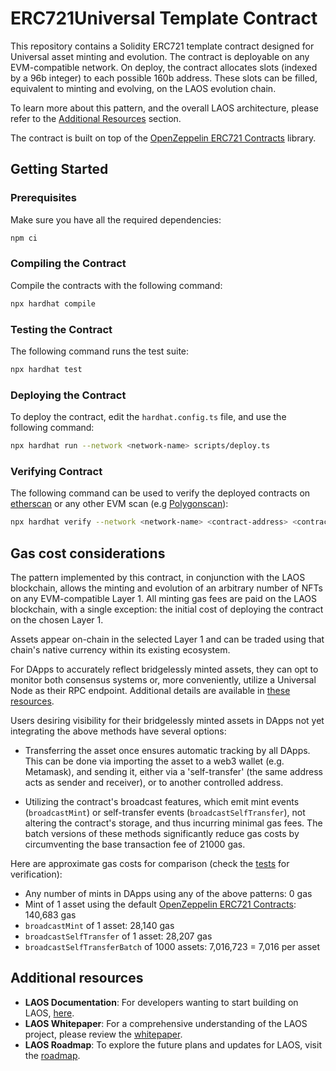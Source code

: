 # ERC721Universal Template Contract

This repository contains a Solidity ERC721 template contract designed for Universal asset minting and evolution. The contract is deployable on any EVM-compatible network. On deploy, the contract allocates slots (indexed by a 96b integer) to each possible 160b address. These slots can be filled, equivalent to minting and evolving, on the LAOS evolution chain.

To learn more about this pattern, and the overall LAOS architecture,
please refer to the [Additional Resources](#additional-resources) section.

The contract is built on top of the [OpenZeppelin ERC721 Contracts](https://github.com/OpenZeppelin/openzeppelin-contracts) library.

## Getting Started

### Prerequisites

Make sure you have all the required dependencies:

```bash
npm ci
```

### Compiling the Contract

Compile the contracts with the following command:

```bash
npx hardhat compile
```

### Testing the Contract

The following command runs the test suite:

```bash
npx hardhat test
```

### Deploying the Contract

To deploy the contract, edit the `hardhat.config.ts` file, and use the following command:

```bash
npx hardhat run --network <network-name> scripts/deploy.ts
```

### Verifying Contract

The following command can be used to verify the deployed contracts on [etherscan](https://etherscan.io/) or any other EVM scan (e.g [Polygonscan](https://polygonscan.com/)):

```bash
npx hardhat verify --network <network-name> <contract-address> <contract-deploy-arguments>
```

## Gas cost considerations

The pattern implemented by this contract, in conjunction with the LAOS blockchain, 
allows the minting and evolution of an arbitrary number of NFTs on any EVM-compatible Layer 1. 
All minting gas fees are paid on the LAOS blockchain,
with a single exception: the initial cost of deploying the contract on the chosen Layer 1.

Assets appear on-chain in the selected Layer 1 and can be traded using that chain's native
currency within its existing ecosystem.

For DApps to accurately reflect bridgelessly minted assets,
they can opt to monitor both consensus systems or, more conveniently,
utilize a Universal Node as their RPC endpoint. Additional details are available in [these resources](https://docs.laosnetwork.io/introduction/resources).

Users desiring visibility for their bridgelessly minted assets in DApps not yet integrating the above methods have several options:

- Transferring the asset once ensures automatic tracking by all DApps. This can be done via importing the asset to a web3 wallet
(e.g. Metamask), and sending it, either via a 'self-transfer' (the same address acts as sender and receiver),
or to another controlled address.

- Utilizing the contract's broadcast features, which emit mint events (`broadcastMint`) or self-transfer events (`broadcastSelfTransfer`), 
not altering the contract's storage, and thus incurring minimal gas fees. The batch versions of these methods
significantly reduce gas costs by circumventing the base transaction fee of 21000 gas.

Here are approximate gas costs for comparison (check the [tests](./test/ERC721Universal.ts) for verification):

* Any number of mints in DApps using any of the above patterns: 0 gas
* Mint of 1 asset using the default [OpenZeppelin ERC721 Contracts](https://github.com/OpenZeppelin/openzeppelin-contracts): 140,683 gas
* `broadcastMint` of 1 asset: 28,140 gas
* `broadcastSelfTransfer` of 1 asset: 28,207 gas
* `broadcastSelfTransferBatch` of 1000 assets: 7,016,723 = 7,016 per asset



## Additional resources

- **LAOS Documentation**: For developers wanting to start building on LAOS, [here](https://docs.laosnetwork.io/).
- **LAOS Whitepaper**: For a comprehensive understanding of the LAOS project, please review the [whitepaper](https://github.com/freeverseio/laos-whitepaper).
- **LAOS Roadmap**: To explore the future plans and updates for LAOS, visit the [roadmap](https://github.com/freeverseio/laos-roadmap).
